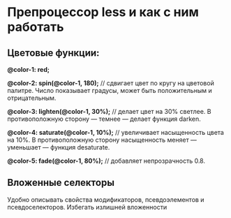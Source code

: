 <h1>Препроцессор less и как с ним работать</h1>

<h2>Цветовые функции:</h2>

<b>@color-1: red;</b>

<b>@color-2: spin(@color-1, 180);</b> // сдвигает цвет по кругу на цветовой палитре. Число показывает градусы, может быть положительным и отрицательным.

<b>@color-3: lighten(@color-1, 30%);</b> // делает цвет на 30% светлее. В противоположную сторону — темнее — делает функция darken.

<b>@color-4: saturate(@color-1, 10%);</b> // увеличивает насыщенность цвета на 10%. В противоположную сторону насыщенность меняет — уменьшает — функция desaturate.

<b>@color-5: fade(@color-1, 80%);</b> // добавляет непрозрачность 0.8.

<h2>Вложенные селекторы</h2>

Удобно описывать свойства модификаторов, псевдоэлементов и псевдоселекторов. Избегать излишней вложенности